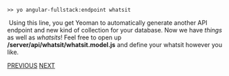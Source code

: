 	>> yo angular-fullstack:endpoint whatsit
 Using this line, you get Yeoman to automatically generate another API endpoint and new kind of collection for your database. Now we have *things* as well as *whatsits*! Feel free to open up **/server/api/whatsit/whatsit.model.js** and define your whatsit however you like.

[PREVIOUS](https://github.com/FreeCodeCamp/FreeCodeCamp/wiki/Backend-file-structure)
[NEXT](https://github.com/FreeCodeCamp/FreeCodeCamp/wiki/Fixing-exports.update)